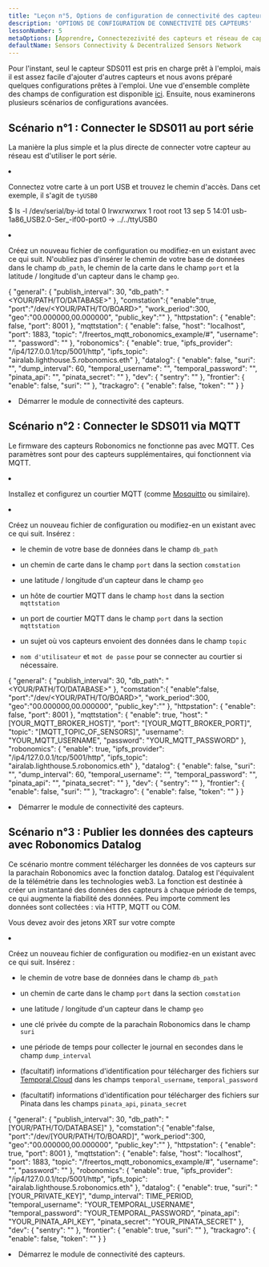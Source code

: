 ```yaml
---
title: "Leçon n°5, Options de configuration de connectivité des capteurs"
description: 'OPTIONS DE CONFIGURATION DE CONNECTIVITÉ DES CAPTEURS'
lessonNumber: 5
metaOptions: [Apprendre, Connectezezivité des capteurs et réseau de capteurs décentralisé]
defaultName: Sensors Connectivity & Decentralized Sensors Network
---
```


Pour l'instant, seul le capteur SDS011 est pris en charge prêt à l'emploi, mais il est assez facile d'ajouter d'autres capteurs et nous avons préparé quelques configurations prêtes à l'emploi. Une vue d'ensemble complète des champs de configuration est disponible [ici](https://github.com/airalab/sensors-connectivity/tree/master/connectivity/config). Ensuite, nous examinerons plusieurs scénarios de configurations avancées.

## Scénario n°1 : Connecter le SDS011 au port série

La manière la plus simple et la plus directe de connecter votre capteur au réseau est d'utiliser le port série. 

<List type="numbers">

<li>

Connectez votre carte à un port USB et trouvez le chemin d'accès. Dans cet exemple, il s'agit de `tyUSB0`


<LessonCodeWrapper codeClass="big-code" language="bash">$ ls -l /dev/serial/by-id
total 0
lrwxrwxrwx 1 root root 13 sep 5 14:01 usb-1a86_USB2.0-Ser_-if00-port0 -> ../../ttyUSB0</LessonCodeWrapper>
</li>

<li>

Créez un nouveau fichier de configuration ou modifiez-en un existant avec ce qui suit. N'oubliez pas d'insérer le chemin de votre base de données dans le champ `db_path`, le chemin de la carte dans le champ `port` et la latitude / longitude d'un capteur dans le champ `geo`.

<LessonCodeWrapper codeClass="big-code" language="json">{
   "general": {
      "publish_interval": 30,
      "db_path": "<YOUR/PATH/TO/DATABASE>"
   },
   "comstation":{
      "enable":true,
      "port":"/dev/<YOUR/PATH/TO/BOARD>",
      "work_period":300,
      "geo":"00.000000,00.000000",
      "public_key":""
   },
   "httpstation": {
      "enable": false,
      "port": 8001
   },
   "mqttstation": {
      "enable": false,
      "host": "localhost",
      "port": 1883,
      "topic": "/freertos_mqtt_robonomics_example/#",
      "username": "",
      "password": ""
   },
   "robonomics": {
      "enable": true,
      "ipfs_provider": "/ip4/127.0.0.1/tcp/5001/http",
      "ipfs_topic": "airalab.lighthouse.5.robonomics.eth"
   },
   "datalog": {
      "enable": false,
      "suri": "",
      "dump_interval": 60,
      "temporal_username": "",
      "temporal_password": "",
      "pinata_api": "",
      "pinata_secret": ""
   },
   "dev": {
      "sentry": ""
   },
   "frontier": {
      "enable": false,
      "suri": ""
   },
   "trackagro": {
      "enable": false,
      "token": ""
   }
}</LessonCodeWrapper>

</li>

<li>Démarrer le module de connectivité des capteurs.</li>

</List>


## Scénario n°2 : Connecter le SDS011 via MQTT

<RoboAcademyNote type="okay" title="INFO">Le firmware des capteurs Robonomics ne fonctionne pas avec MQTT. Ces paramètres sont pour des capteurs supplémentaires, qui fonctionnent via MQTT.
</RoboAcademyNote>

<List type="numbers">

<li>

Installez et configurez un courtier MQTT (comme [Mosquitto](https://mosquitto.org/) ou similaire).

</li>

<li>

Créez un nouveau fichier de configuration ou modifiez-en un existant avec ce qui suit. Insérez :

- le chemin de votre base de données dans le champ `db_path`

- un chemin de carte dans le champ `port` dans la section `comstation`

- une latitude / longitude d'un capteur dans le champ `geo`

- un hôte de courtier MQTT dans le champ `host` dans la section `mqttstation`

- un port de courtier MQTT dans le champ `port` dans la section `mqttstation`

- un sujet où vos capteurs envoient des données dans le champ `topic`

- `nom d'utilisateur` et `mot de passe` pour se connecter au courtier si nécessaire.


<LessonCodeWrapper codeClass="big-code" language="json">{
   "general": {
      "publish_interval": 30,
      "db_path": "<YOUR/PATH/TO/DATABASE>"
   },
   "comstation":{
      "enable":false,
      "port":"/dev/<YOUR/PATH/TO/BOARD>",
      "work_period":300,
      "geo":"00.000000,00.000000",
      "public_key":""
   },
   "httpstation": {
      "enable": false,
      "port": 8001
   },
   "mqttstation": {
      "enable": true,
      "host": "[YOUR_MQTT_BROKER_HOST]",
      "port": "[YOUR_MQTT_BROKER_PORT]",
      "topic": "[MQTT_TOPIC_OF_SENSORS]",
      "username": "YOUR_MQTT_USERNAME",
      "password": "YOUR_MQTT_PASSWORD"
   },
   "robonomics": {
      "enable": true,
      "ipfs_provider": "/ip4/127.0.0.1/tcp/5001/http",
      "ipfs_topic": "airalab.lighthouse.5.robonomics.eth"
   },
   "datalog": {
      "enable": false,
      "suri": "",
      "dump_interval": 60,
      "temporal_username": "",
      "temporal_password": "",
      "pinata_api": "",
      "pinata_secret": ""
   },
   "dev": {
      "sentry": ""
   },
   "frontier": {
      "enable": false,
      "suri": ""
   },
   "trackagro": {
      "enable": false,
      "token": ""
   }
}</LessonCodeWrapper>

</li>

<li>Démarrer le module de connectivité des capteurs.</li>

</List>

## Scénario n°3 : Publier les données des capteurs avec Robonomics Datalog

Ce scénario montre comment télécharger les données de vos capteurs sur la parachain Robonomics avec la fonction datalog. Datalog est l'équivalent de la télémétrie dans les technologies web3. La fonction est destinée à créer un instantané des données des capteurs à chaque période de temps, ce qui augmente la fiabilité des données. Peu importe comment les données sont collectées : via HTTP, MQTT ou COM.

<RoboAcademyNote type="warning" title="WARNING">Vous devez avoir des jetons XRT sur votre compte
</RoboAcademyNote>

<List type="numbers">

<li>

Créez un nouveau fichier de configuration ou modifiez-en un existant avec ce qui suit. Insérez :

- le chemin de votre base de données dans le champ `db_path`

- un chemin de carte dans le champ `port` dans la section `comstation`

- une latitude / longitude d'un capteur dans le champ `geo`

- une clé privée du compte de la parachain Robonomics dans le champ `suri`

- une période de temps pour collecter le journal en secondes dans le champ `dump_interval`

- (facultatif) informations d'identification pour télécharger des fichiers sur [Temporal.Cloud](http://Temporal.Cloud) dans les champs `temporal_username`, `temporal_password`

- (facultatif) informations d'identification pour télécharger des fichiers sur Pinata dans les champs `pinata_api`, `pinata_secret`

<LessonCodeWrapper codeClass="big-code" language="json">{
   "general": {
      "publish_interval": 30,
      "db_path": "[YOUR/PATH/TO/DATABASE]"
   },
   "comstation":{
      "enable":false,
      "port":"/dev/[YOUR/PATH/TO/BOARD]",
      "work_period":300,
      "geo":"00.000000,00.000000",
      "public_key":""
   },
   "httpstation": {
      "enable": true,
      "port": 8001
   },
   "mqttstation": {
      "enable": false,
      "host": "localhost",
      "port": 1883,
      "topic": "/freertos_mqtt_robonomics_example/#",
      "username": "",
      "password": ""
   },
   "robonomics": {
      "enable": true,
      "ipfs_provider": "/ip4/127.0.0.1/tcp/5001/http",
      "ipfs_topic": "airalab.lighthouse.5.robonomics.eth"
   },
   "datalog": {
      "enable": true,
      "suri": "[YOUR_PRIVATE_KEY]",
      "dump_interval": TIME_PERIOD,
      "temporal_username": "YOUR_TEMPORAL_USERNAME",
      "temporal_password": "YOUR_TEMPORAL_PASSWORD",
      "pinata_api": "YOUR_PINATA_API_KEY",
      "pinata_secret": "YOUR_PINATA_SECRET"
   },
   "dev": {
      "sentry": ""
   },
   "frontier": {
      "enable": true,
      "suri": ""
   },
   "trackagro": {
      "enable": false,
      "token": ""
   }
}</LessonCodeWrapper>

</li>

<li>Démarrez le module de connectivité des capteurs.</li>

</List>